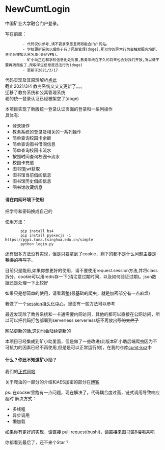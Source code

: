 # NewCumtLogin
中国矿业大学融合门户登录。

写在前面：
            
            - 代码仅供参考,请不要拿来恶意爬取融合门户网站。
            - 学校更新系统以后终于有了风控管理(doge),所以你的异常行为会触发服务熔断,甚至会被加入黑名单(会封VPN)。
            - 矿小助正在和学校信息化处对接,教务系统在不久的将来也会对我们开放,所以请不要再搞爬虫了,爬取学生信息是违法行为(doge)
            - 更新于2021/3/17
           

代码实现及其原理解析[点此](https://www.yuque.com/boopo/pc)    <br>
截止2021/3/4 教务系统又又又更新了。。。<br>
迁移了教务系统和公寓管理系统<br>
老的统一登录认证已经被架空了(doge)</br>


本项目实现了新版统一登录认证页面的登录和一系列操作  
具体有:  
 + 登录操作
 + 教务系统的登录及相关的一系列操作
 + 简单查询校园卡余额
 + 简单查询图书借阅信息
 + 简单查询校园卡流水
 + 按照时间查询校园卡流水
 + 校园卡充值
 + 图书馆jwt获取
 + 图书馆当前借阅信息
 + 图书馆历史借阅信息
 + 图书馆收藏信息
 <h4>请在内网环境下使用</h4>
 把学号和密码换成自己的  
 
 使用方法：
 
           pip install bs4
           pip install pyexecjs -i https://pypi.tuna.tsinghua.edu.cn/simple
           python login.py
 
 还有很多方法没有实现，但是只要拿到了cookie，剩下的都不是什么问题~~主要是我懒的再写了~~。
 
 目前只是能用,如果你想更好的使用，请不要使用request.session方法,并将class拆分，cookie可以用redis存一下(请注意过期时间，以及如何验证过期)。json数据还是处理一下比较好

 如果只是想简单的使用，请看着整(最基础的爬虫，就是加密部分有一点麻烦)
 
 我做了一个[session持久化中心](https://github.com/boopo/session-persistence)，里面有一些方法可以参考
 
 最近发现除了教务系统和一卡通需要内网访问，其他的都可以直接在公网访问，所以可以把代码打包部署到serverless  serverless版不再放出~~写的太烂了~~<br>
 
 网站更新的话,这边也会陆续更新的
 
 本项目已经集成到矿小助里面，但是做了一些改进(此版本矿小助后端爬虫因为不可抗力的因素已经不再使用,但是是可以正常运行的)，在我的仓库[cumt-kxz](https://github.com/boopo/cumt-kxz)中
 
 <h4>什么？你还不知道矿小助？</h4>
 
 我们的[正式网站](https://kxz.atcumt.com/) 
 
 
 关于爬虫的一部分的介绍和AES加密的部分在[博客](https://www.yuque.com/boopo/)
 
 ps: 在docker里跑有一点问题，现在解决了，代码耦合度过高，链式调用导致响应超时
 解决方式：
  + 多线程
  + 异步调用
  + 懒加载
  
 如果你有更好的实现，请直接 pull request(bushi)，~~请直接来图书馆8楼喝茶吧~~
 
 你都看到最后了，还不来个Star？
 
 
